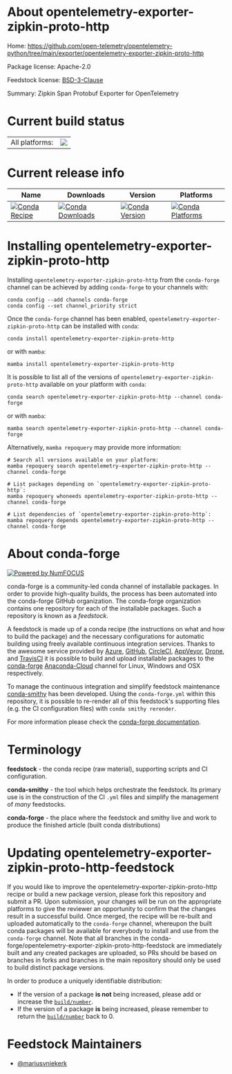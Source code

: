 About opentelemetry-exporter-zipkin-proto-http
==============================================

Home: https://github.com/open-telemetry/opentelemetry-python/tree/main/exporter/opentelemetry-exporter-zipkin-proto-http

Package license: Apache-2.0

Feedstock license: [BSD-3-Clause](https://github.com/conda-forge/opentelemetry-exporter-zipkin-proto-http-feedstock/blob/main/LICENSE.txt)

Summary: Zipkin Span Protobuf Exporter for OpenTelemetry

Current build status
====================


<table><tr><td>All platforms:</td>
    <td>
      <a href="https://dev.azure.com/conda-forge/feedstock-builds/_build/latest?definitionId=13884&branchName=main">
        <img src="https://dev.azure.com/conda-forge/feedstock-builds/_apis/build/status/opentelemetry-exporter-zipkin-proto-http-feedstock?branchName=main">
      </a>
    </td>
  </tr>
</table>

Current release info
====================

| Name | Downloads | Version | Platforms |
| --- | --- | --- | --- |
| [![Conda Recipe](https://img.shields.io/badge/recipe-opentelemetry--exporter--zipkin--proto--http-green.svg)](https://anaconda.org/conda-forge/opentelemetry-exporter-zipkin-proto-http) | [![Conda Downloads](https://img.shields.io/conda/dn/conda-forge/opentelemetry-exporter-zipkin-proto-http.svg)](https://anaconda.org/conda-forge/opentelemetry-exporter-zipkin-proto-http) | [![Conda Version](https://img.shields.io/conda/vn/conda-forge/opentelemetry-exporter-zipkin-proto-http.svg)](https://anaconda.org/conda-forge/opentelemetry-exporter-zipkin-proto-http) | [![Conda Platforms](https://img.shields.io/conda/pn/conda-forge/opentelemetry-exporter-zipkin-proto-http.svg)](https://anaconda.org/conda-forge/opentelemetry-exporter-zipkin-proto-http) |

Installing opentelemetry-exporter-zipkin-proto-http
===================================================

Installing `opentelemetry-exporter-zipkin-proto-http` from the `conda-forge` channel can be achieved by adding `conda-forge` to your channels with:

```
conda config --add channels conda-forge
conda config --set channel_priority strict
```

Once the `conda-forge` channel has been enabled, `opentelemetry-exporter-zipkin-proto-http` can be installed with `conda`:

```
conda install opentelemetry-exporter-zipkin-proto-http
```

or with `mamba`:

```
mamba install opentelemetry-exporter-zipkin-proto-http
```

It is possible to list all of the versions of `opentelemetry-exporter-zipkin-proto-http` available on your platform with `conda`:

```
conda search opentelemetry-exporter-zipkin-proto-http --channel conda-forge
```

or with `mamba`:

```
mamba search opentelemetry-exporter-zipkin-proto-http --channel conda-forge
```

Alternatively, `mamba repoquery` may provide more information:

```
# Search all versions available on your platform:
mamba repoquery search opentelemetry-exporter-zipkin-proto-http --channel conda-forge

# List packages depending on `opentelemetry-exporter-zipkin-proto-http`:
mamba repoquery whoneeds opentelemetry-exporter-zipkin-proto-http --channel conda-forge

# List dependencies of `opentelemetry-exporter-zipkin-proto-http`:
mamba repoquery depends opentelemetry-exporter-zipkin-proto-http --channel conda-forge
```


About conda-forge
=================

[![Powered by
NumFOCUS](https://img.shields.io/badge/powered%20by-NumFOCUS-orange.svg?style=flat&colorA=E1523D&colorB=007D8A)](https://numfocus.org)

conda-forge is a community-led conda channel of installable packages.
In order to provide high-quality builds, the process has been automated into the
conda-forge GitHub organization. The conda-forge organization contains one repository
for each of the installable packages. Such a repository is known as a *feedstock*.

A feedstock is made up of a conda recipe (the instructions on what and how to build
the package) and the necessary configurations for automatic building using freely
available continuous integration services. Thanks to the awesome service provided by
[Azure](https://azure.microsoft.com/en-us/services/devops/), [GitHub](https://github.com/),
[CircleCI](https://circleci.com/), [AppVeyor](https://www.appveyor.com/),
[Drone](https://cloud.drone.io/welcome), and [TravisCI](https://travis-ci.com/)
it is possible to build and upload installable packages to the
[conda-forge](https://anaconda.org/conda-forge) [Anaconda-Cloud](https://anaconda.org/)
channel for Linux, Windows and OSX respectively.

To manage the continuous integration and simplify feedstock maintenance
[conda-smithy](https://github.com/conda-forge/conda-smithy) has been developed.
Using the ``conda-forge.yml`` within this repository, it is possible to re-render all of
this feedstock's supporting files (e.g. the CI configuration files) with ``conda smithy rerender``.

For more information please check the [conda-forge documentation](https://conda-forge.org/docs/).

Terminology
===========

**feedstock** - the conda recipe (raw material), supporting scripts and CI configuration.

**conda-smithy** - the tool which helps orchestrate the feedstock.
                   Its primary use is in the construction of the CI ``.yml`` files
                   and simplify the management of *many* feedstocks.

**conda-forge** - the place where the feedstock and smithy live and work to
                  produce the finished article (built conda distributions)


Updating opentelemetry-exporter-zipkin-proto-http-feedstock
===========================================================

If you would like to improve the opentelemetry-exporter-zipkin-proto-http recipe or build a new
package version, please fork this repository and submit a PR. Upon submission,
your changes will be run on the appropriate platforms to give the reviewer an
opportunity to confirm that the changes result in a successful build. Once
merged, the recipe will be re-built and uploaded automatically to the
`conda-forge` channel, whereupon the built conda packages will be available for
everybody to install and use from the `conda-forge` channel.
Note that all branches in the conda-forge/opentelemetry-exporter-zipkin-proto-http-feedstock are
immediately built and any created packages are uploaded, so PRs should be based
on branches in forks and branches in the main repository should only be used to
build distinct package versions.

In order to produce a uniquely identifiable distribution:
 * If the version of a package **is not** being increased, please add or increase
   the [``build/number``](https://docs.conda.io/projects/conda-build/en/latest/resources/define-metadata.html#build-number-and-string).
 * If the version of a package **is** being increased, please remember to return
   the [``build/number``](https://docs.conda.io/projects/conda-build/en/latest/resources/define-metadata.html#build-number-and-string)
   back to 0.

Feedstock Maintainers
=====================

* [@mariusvniekerk](https://github.com/mariusvniekerk/)


